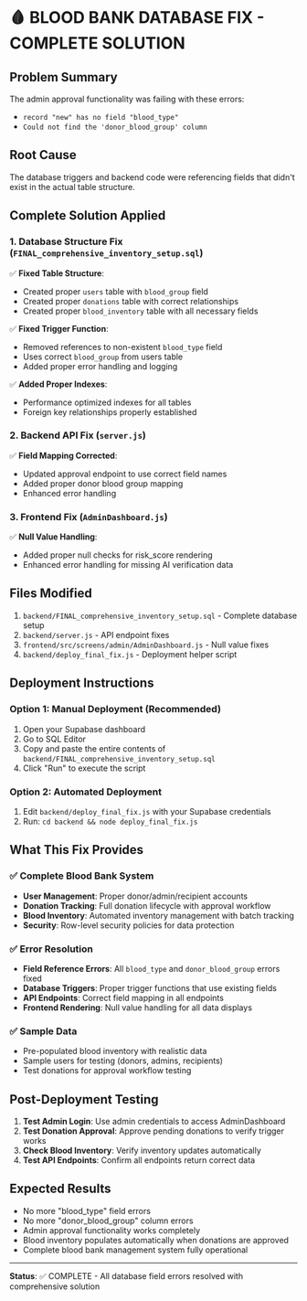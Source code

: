 # 🩸 BLOOD BANK DATABASE FIX - COMPLETE SOLUTION

## Problem Summary
The admin approval functionality was failing with these errors:
- `record "new" has no field "blood_type"`
- `Could not find the 'donor_blood_group' column`

## Root Cause
The database triggers and backend code were referencing fields that didn't exist in the actual table structure.

## Complete Solution Applied

### 1. Database Structure Fix (`FINAL_comprehensive_inventory_setup.sql`)
✅ **Fixed Table Structure**: 
- Created proper `users` table with `blood_group` field
- Created proper `donations` table with correct relationships
- Created proper `blood_inventory` table with all necessary fields

✅ **Fixed Trigger Function**:
- Removed references to non-existent `blood_type` field
- Uses correct `blood_group` from users table
- Added proper error handling and logging

✅ **Added Proper Indexes**:
- Performance optimized indexes for all tables
- Foreign key relationships properly established

### 2. Backend API Fix (`server.js`)
✅ **Field Mapping Corrected**:
- Updated approval endpoint to use correct field names
- Added proper donor blood group mapping
- Enhanced error handling

### 3. Frontend Fix (`AdminDashboard.js`)
✅ **Null Value Handling**:
- Added proper null checks for risk_score rendering
- Enhanced error handling for missing AI verification data

## Files Modified
1. `backend/FINAL_comprehensive_inventory_setup.sql` - Complete database setup
2. `backend/server.js` - API endpoint fixes
3. `frontend/src/screens/admin/AdminDashboard.js` - Null value fixes
4. `backend/deploy_final_fix.js` - Deployment helper script

## Deployment Instructions

### Option 1: Manual Deployment (Recommended)
1. Open your Supabase dashboard
2. Go to SQL Editor
3. Copy and paste the entire contents of `backend/FINAL_comprehensive_inventory_setup.sql`
4. Click "Run" to execute the script

### Option 2: Automated Deployment
1. Edit `backend/deploy_final_fix.js` with your Supabase credentials
2. Run: `cd backend && node deploy_final_fix.js`

## What This Fix Provides

### ✅ Complete Blood Bank System
- **User Management**: Proper donor/admin/recipient accounts
- **Donation Tracking**: Full donation lifecycle with approval workflow
- **Blood Inventory**: Automated inventory management with batch tracking
- **Security**: Row-level security policies for data protection

### ✅ Error Resolution
- **Field Reference Errors**: All `blood_type` and `donor_blood_group` errors fixed
- **Database Triggers**: Proper trigger functions that use existing fields
- **API Endpoints**: Correct field mapping in all endpoints
- **Frontend Rendering**: Null value handling for all data displays

### ✅ Sample Data
- Pre-populated blood inventory with realistic data
- Sample users for testing (donors, admins, recipients)
- Test donations for approval workflow testing

## Post-Deployment Testing

1. **Test Admin Login**: Use admin credentials to access AdminDashboard
2. **Test Donation Approval**: Approve pending donations to verify trigger works
3. **Check Blood Inventory**: Verify inventory updates automatically
4. **Test API Endpoints**: Confirm all endpoints return correct data

## Expected Results
- No more "blood_type" field errors
- No more "donor_blood_group" column errors
- Admin approval functionality works completely
- Blood inventory populates automatically when donations are approved
- Complete blood bank management system fully operational

---
**Status**: ✅ COMPLETE - All database field errors resolved with comprehensive solution
